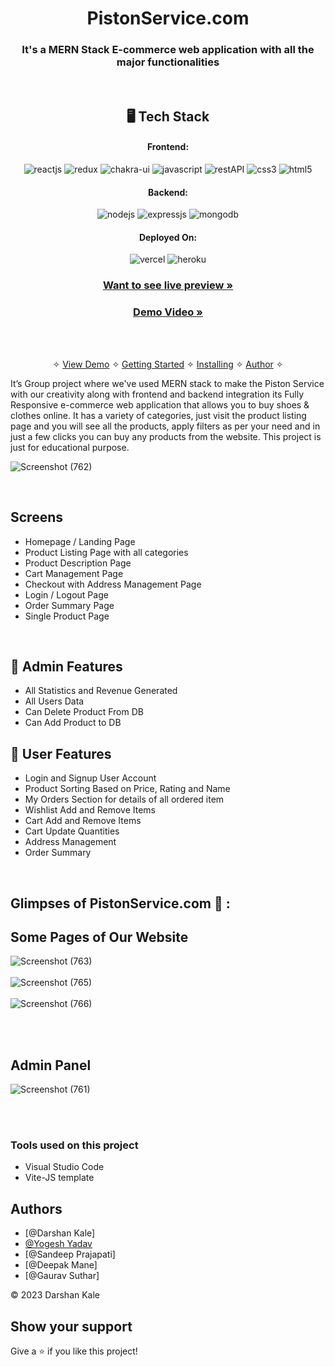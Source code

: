 
<h1 align="center">PistonService.com</h1>

<h3 align="center">It's a MERN Stack E-commerce web application with all the major functionalities</h3>

<br />


<h2 align="center">🖥️ Tech Stack</h2>


<h4 align="center">Frontend:</h4>

<p align="center">
  <img src="https://img.shields.io/badge/React-20232A?style=for-the-badge&logo=react&logoColor=61DAFB" alt="reactjs" />
  <img src="https://img.shields.io/badge/Redux-593D88?style=for-the-badge&logo=redux&logoColor=white" alt="redux" />
  <img src="https://img.shields.io/badge/Chakra%20UI-3bc7bd?style=for-the-badge&logo=chakraui&logoColor=white" alt="chakra-ui" />
  <img src="https://img.shields.io/badge/JavaScript-323330?style=for-the-badge&logo=javascript&logoColor=F7DF1E" alt="javascript" />
  <img src="https://img.shields.io/badge/Rest_API-02303A?style=for-the-badge&logo=react-router&logoColor=white" alt="restAPI" />
  <img src="https://img.shields.io/badge/CSS3-1572B6?style=for-the-badge&logo=css3&logoColor=white" alt="css3" />
  <img src="https://img.shields.io/badge/HTML5-E34F26?style=for-the-badge&logo=html5&logoColor=white" alt="html5" />
</p>


<h4 align="center">Backend:</h4>

<p align="center">
  <img src="https://img.shields.io/badge/Node.js-339933?style=for-the-badge&logo=nodedotjs&logoColor=white" alt="nodejs" />
  <img src="https://img.shields.io/badge/Express.js-000000?style=for-the-badge&logo=express&logoColor=white" alt="expressjs" />
  <img src="https://img.shields.io/badge/MongoDB-4EA94B?style=for-the-badge&logo=mongodb&logoColor=white" alt="mongodb" />

</p>





<h4 align="center">Deployed On:</h4>

<p align="center">
  <img src="https://img.shields.io/badge/Netlify-00C7B7?style=for-the-badge&logo=netlify&logoColor=white" alt="vercel" />
  <img src="https://img.shields.io/badge/Render-430098?style=for-the-badge&logo=heroku&logoColor=white" alt="heroku" />
</p>



<h3 align="center"><a href="https://majestic-cobbler-7ab732.netlify.app"><strong>Want to see live preview »</strong></a></h3>

<h3 align="center"><a href="https://drive.google.com/file/d/1fk2AzuJ1lPopo7l0sENVVTTIdQNEsIwx/view"><strong>Demo Video »</strong></a></h3>


<br />

<p align="center">
  <br />&#10023;
  <a href="#Demo">View Demo</a> &#10023;
  <a href="#Getting-Started">Getting Started</a> &#10023; 
  <a href="#Install">Installing</a> &#10023;
  <a href="#Contact">Author</a> &#10023;
</p>

It’s Group project where we've used MERN stack to make the Piston Service with our creativity along with frontend and backend integration
its Fully Responsive e-commerce web application that allows you to buy shoes & clothes online. It has a variety of categories, just visit the product listing page and you will see all the products, apply filters as per your need and in just a few clicks you can buy any products from the website. This project is just for educational purpose.

![Screenshot (762)](https://user-images.githubusercontent.com/92500563/213981682-106a05ca-1f41-4b97-ac6d-597f82d224f0.png)



<br />

## Screens 
- Homepage / Landing Page
- Product Listing Page with all categories
- Product Description Page
- Cart Management Page
- Checkout with Address Management Page
- Login / Logout Page
- Order Summary Page
- Single Product Page



<br />


## 🚀 Admin Features
- All Statistics and Revenue Generated 
- All Users Data
- Can Delete Product From DB
- Can Add Product to DB
 
## 🚀 User Features
- Login and Signup User Account
- Product Sorting Based on Price, Rating and Name
- My Orders Section for details of all ordered item
- Wishlist Add and Remove Items
- Cart Add and Remove Items 
- Cart Update Quantities 
- Address Management
- Order Summary

<br />

## Glimpses of PistonService.com 🙈 :
## Some Pages of Our Website 
![Screenshot (763)](https://user-images.githubusercontent.com/92500563/213993873-eeb57a30-e0f6-483a-a9b7-ab6a740b7686.png)
<br/><br/>
![Screenshot (765)](https://user-images.githubusercontent.com/92500563/213995227-7d9ad9da-78a8-4e9a-8b02-32f1a76aabe8.png)
<br/><br/>
![Screenshot (766)](https://user-images.githubusercontent.com/92500563/213995232-2120a7fe-3636-4268-b04b-17384347b5f7.png)

<br/> <br/>
## Admin Panel
![Screenshot (761)](https://user-images.githubusercontent.com/92500563/213993897-be290725-a4d8-4147-b71b-ff03a95bdd3c.png)

<br/>




<br />


### Tools used on this project

- Visual Studio Code
- Vite-JS template

## Authors

- [@Darshan Kale]
- [@Yogesh Yadav](https://www.linkedin.com/in/yadav-yogesh-583471233/)
- [@Sandeep Prajapati]
- [@Deepak Mane]
- [@Gaurav Suthar]

© 2023 Darshan Kale



## Show your support

Give a ⭐️ if you like this project!

